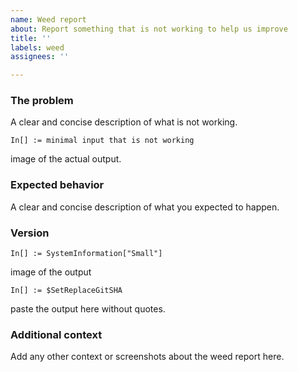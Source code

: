 ```yaml
---
name: Weed report
about: Report something that is not working to help us improve
title: ''
labels: weed
assignees: ''

---
```


### The problem

A clear and concise description of what is not working.

```wl
In[] := minimal input that is not working
```

image of the actual output.

### Expected behavior

A clear and concise description of what you expected to happen.

### Version

```wl
In[] := SystemInformation["Small"]
```

image of the output

```wl
In[] := $SetReplaceGitSHA
```

paste the output here without quotes.

### Additional context

Add any other context or screenshots about the weed report here.
